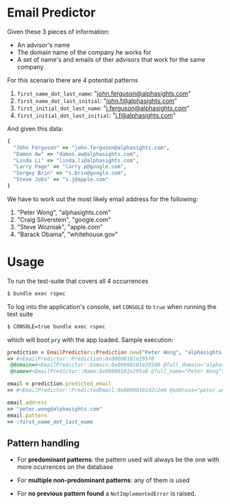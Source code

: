 # Email Predictor

Given these 3 pieces of information:

- An advisor's name
- The domain name of the company he works for
- A set of name's and emails of ther advisors that work for the same company

For this scenario there are 4 potential patterns

1. `first_name_dot_last_name`: "john.ferguson@alphasights.com"
2. `first_name_dot_last_initial`: "john.f@alphasights.com"
3. `first_initial_dot_last_name`: "j.ferguson@alphasights.com"
4. `first_initial_dot_last_initial`: "j.f@alphasights.com"

And given this data:

```ruby
{
  "John Ferguson" => "john.ferguson@alphasights.com",
  "Damon Aw" => "damon.aw@alphasights.com",
  "Linda Li" => "linda.li@alphasights.com",
  "Larry Page" => "larry.p@google.com",
  "Sergey Brin" => "s.brin@google.com",
  "Steve Jobs" => "s.j@apple.com"
}
```

We have to work out the most likely email address for the following:

1. "Peter Wong", "alphasights.com"
2. "Craig Silverstein", "google.com"
3. "Steve Wozniak", "apple.com"
4. "Barack Obama", "whitehouse.gov"

# Usage

To run the test-suite that covers all 4 occurrences

```bash
$ bundle exec rspec
```

To log into the application's console, set ``CONSOLE`` to ```true``` when running the test suite

```bash
$ CONSOLE=true bundle exec rspec
```

which will boot ```pry``` with the app loaded. Sample execution:

```ruby
prediction = EmailPredictor::Prediction.new("Peter Wong", "alphasights.com")
=> #<EmailPredictor::Prediction:0x00000101e295f8
 @domain=#<EmailPredictor::Domain:0x00000101e29580 @full_domain="alphasights.com">,
 @name=#<EmailPredictor::Name:0x00000101e295a8 @full_name="Peter Wong">>

email = prediction.predicted_email
=> #<EmailPredictor::PredictedEmail:0x00000101d2c2e0 @address="peter.wong@alphasights.com", @pattern=:first_name_dot_last_name>

email.address
=> "peter.wong@alphasights.com"
email.pattern
=> :first_name_dot_last_name
```

## Pattern handling

- For **predominant patterns**: the pattern used will always be the one with more ocurrences on the database

- For **multiple non-predominant patterns**: any of them is used

- For **no previous pattern found** a ```NotImplementedError``` is raised.
